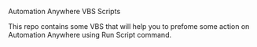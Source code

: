 Automation Anywhere VBS Scripts

This repo contains some VBS that will help you to prefome some action on Automation Anywhere using Run Script command.
